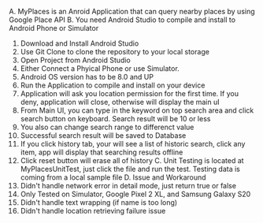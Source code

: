 A. MyPlaces is an Anroid Application that can query nearby places by using Google Place API
B. You need Android Studio to compile and install to Android Phone or Simulator
  1.  Download and Install Android Studio
  2.  Use Git Clone to clone the repository to your local storage
  3.  Open Project from Android Studio
  4.  Either Connect a Phyical Phone or use Simulator.
  5.  Android OS version has to be 8.0 and UP
  6.  Run the Application to compile and install on your device
  7.  Application will ask you location permission for the first time.  If you deny, application will close, otherwise will display the main uI
  8.  From Main UI, you can type in the keyword on top search area and click search button on keyboard.  Search result will be 10 or less
  9.  You also can change search range to differenct value
  10.  Successful search result will be saved to Database
  11.  If you click history tab, your will see a list of historic search, click any item, app will display that searching results offline
  12.  Click reset button will erase all of history
C. Unit Testing is located at MyPlacesUnitTest, just click the file and run the test.  Testing data is coming from a local sample file
D. Issue and Workaround
  1. Didn't handle network error in detail mode, just return true or false
  2. Only Tested on Simulator, Google Pixel 2 XL, and Samsung Galaxy S20
  3. Didn't handle text wrapping (if name is too long)
  4. Didn't handle location retrieving failure issue
